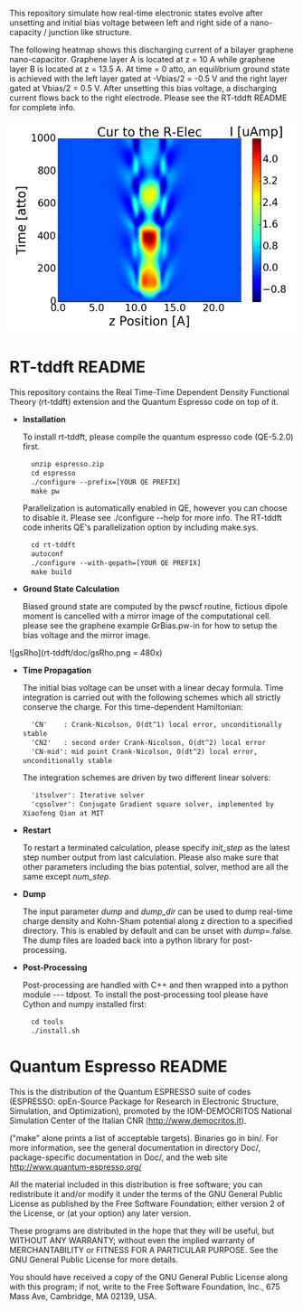This repository simulate how real-time electronic states evolve after unsetting
and initial bias voltage between left and right side of a nano-capacity / 
junction like structure.

The following heatmap shows this discharging current of a bilayer graphene 
nano-capacitor. Graphene layer A is located at z = 10 A while graphene layer
B is located at z = 13.5 A. At time = 0 atto, an equilibrium ground state is
achieved with the left layer gated at -Vbias/2 = -0.5 V and the right layer
gated at Vbias/2 = 0.5 V. After unsetting this bias voltage, a discharging 
current flows back to the right electrode. Please see the RT-tddft README for
complete info.

![mapCur](rt-tddft/doc/mapCur.png?raw=true)

# RT-tddft README

This repository contains the Real Time-Time Dependent Density Functional
Theory (rt-tddft) extension and the Quantum Espresso code on top of it.

- **Installation**

	To install rt-tddft, please compile the quantum espresso code (QE-5.2.0)
	first.

		unzip espresso.zip
		cd espresso
		./configure --prefix=[YOUR QE PREFIX]
		make pw

	Parallelization is automatically enabled in QE, however you can choose
	to disable it. Please see ./configure --help for more info. The RT-tddft
	code inherits QE's parallelization option by including make.sys.

		cd rt-tddft
		autoconf
		./configure --with-qepath=[YOUR QE PREFIX]
		make build

- **Ground State Calculation**

	Biased ground state are computed by the pwscf routine, fictious dipole
	moment is cancelled with a mirror image of the computational cell. please
	see the graphene example GrBias.pw-in for how to setup the bias voltage
	and the mirror image.

![gsRho](rt-tddft/doc/gsRho.png = 480x)

- **Time Propagation**

	The initial bias voltage can be unset with a linear decay formula. Time 
	integration is carried out with the following schemes which all strictly
	conserve the charge. For this time-dependent Hamiltonian:

		'CN'    : Crank-Nicolson, O(dt^1) local error, unconditionally stable
		'CN2'   : second order Crank-Nicolson, O(dt^2) local error
		'CN-mid': mid point Crank-Nicolson, O(dt^2) local error, unconditionally stable

	The integration schemes are driven by two different linear solvers:

		'itsolver': Iterative solver
		'cgsolver': Conjugate Gradient square solver, implemented by Xiaofeng Qian at MIT

- **Restart**

	To restart a terminated calculation, please specify *init_step* as the latest
	step number output from last calculation. Please also make sure 
	that other parameters including the bias potential, solver, method are all
	the same except *num_step*.

- **Dump**

	The input parameter *dump* and *dump_dir* can be used to dump real-time charge
	density and Kohn-Sham potential along z direction to a specified directory. This
	is enabled by default and can be unset with *dump*=.false. The dump files are loaded
	back into a python library for post-processing.

- **Post-Processing**

	Post-processing are handled with C++ and then wrapped into a python module --- tdpost.
	To install the post-processing tool please have Cython and numpy installed first:
	
		cd tools
		./install.sh

# Quantum Espresso README

This is the distribution of the Quantum ESPRESSO suite of codes (ESPRESSO: 
opEn-Source Package for Research in Electronic Structure, Simulation, 
and Optimization), promoted by the IOM-DEMOCRITOS National Simulation Center 
of the Italian CNR (http://www.democritos.it). 

("make" alone prints a list of acceptable targets). Binaries go in bin/.
For more information, see the general documentation in directory Doc/, 
package-specific documentation in Doc/, and the web site
http://www.quantum-espresso.org/

All the material included in this distribution is free software;
you can redistribute it and/or modify it under the terms of the GNU
General Public License as published by the Free Software Foundation;
either version 2 of the License, or (at your option) any later version.

These programs are distributed in the hope that they will be useful, but
WITHOUT ANY WARRANTY; without even the implied warranty of MERCHANTABILITY
or FITNESS FOR A PARTICULAR PURPOSE. See the GNU General Public License
for more details.

You should have received a copy of the GNU General Public License along
with this program; if not, write to the Free Software Foundation, Inc.,
675 Mass Ave, Cambridge, MA 02139, USA.
